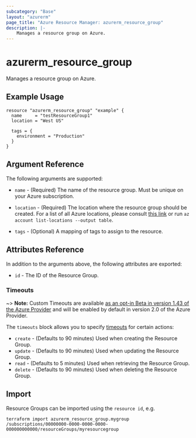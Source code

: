 ```yaml
---
subcategory: "Base"
layout: "azurerm"
page_title: "Azure Resource Manager: azurerm_resource_group"
description: |-
    Manages a resource group on Azure.
---
```


# azurerm_resource_group

Manages a resource group on Azure.

## Example Usage

```hcl
resource "azurerm_resource_group" "example" {
  name     = "testResourceGroup1"
  location = "West US"

  tags = {
    environment = "Production"
  }
}
```

## Argument Reference

The following arguments are supported:

* `name` - (Required) The name of the resource group. Must be unique on your
    Azure subscription.

* `location` - (Required) The location where the resource group should be created.
    For a list of all Azure locations, please consult [this link](http://azure.microsoft.com/en-us/regions/) or run `az account list-locations --output table`.

* `tags` - (Optional) A mapping of tags to assign to the resource.

## Attributes Reference

In addition to the arguments above, the following attributes are exported:

* `id` - The ID of the Resource Group.


### Timeouts

~> **Note:** Custom Timeouts are available [as an opt-in Beta in version 1.43 of the Azure Provider](/docs/providers/azurerm/guides/2.0-beta.html) and will be enabled by default in version 2.0 of the Azure Provider.

The `timeouts` block allows you to specify [timeouts](https://www.terraform.io/docs/configuration/resources.html#timeouts) for certain actions:

* `create` - (Defaults to 90 minutes) Used when creating the Resource Group.
* `update` - (Defaults to 90 minutes) Used when updating the Resource Group.
* `read` - (Defaults to 5 minutes) Used when retrieving the Resource Group.
* `delete` - (Defaults to 90 minutes) Used when deleting the Resource Group.

## Import

Resource Groups can be imported using the `resource id`, e.g.

```shell
terraform import azurerm_resource_group.mygroup /subscriptions/00000000-0000-0000-0000-000000000000/resourceGroups/myresourcegroup
```
